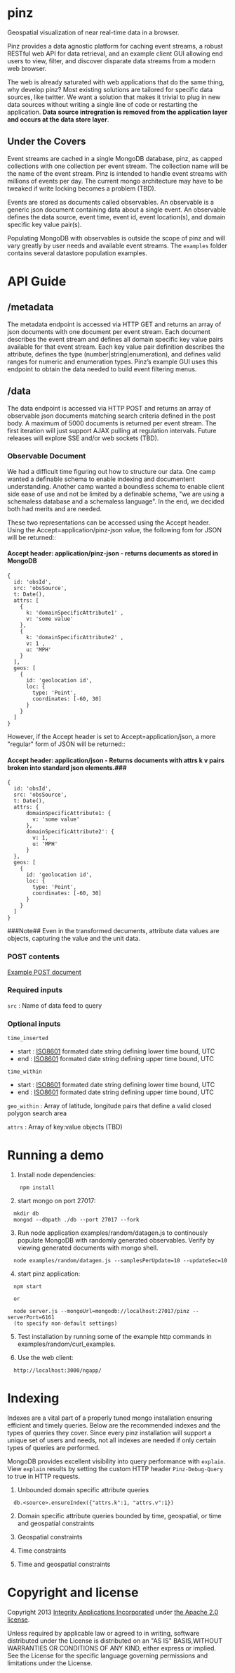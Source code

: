 pinz
====

Geospatial visualization of near real-time data in a browser.

Pinz provides a data agnostic platform for caching event streams, a robust RESTful web API for data retrieval, and an example client GUI allowing end users to view, filter, and discover disparate data streams from a modern web browser. 

The web is already saturated with web applications that do the same thing, why develop pinz? Most existing solutions are tailored for specific data sources, like twitter. We want a solution that makes it trivial to plug in new data sources without writing a single line of code or restarting the application. **Data source intregration is removed from the application layer and occurs at the data store layer**.

Under the Covers
----------------

Event streams are cached in a single MongoDB database, pinz, as capped collections with one collection per event stream. The collection name will be the name of the event stream. Pinz is intended to handle event streams with millions of events per day. The current mongo architecture may have to be tweaked if write locking becomes a problem (TBD). 

Events are stored as documents called observables. An observable is a generic json document containing data about a single event. 
An observable defines the data source, event time, event id, event location(s), and domain specific key value pair(s). 

Populating MongoDB with observables is outside the scope of pinz and will vary greatly by user needs and available event streams. The `examples` folder contains several datastore population examples.

API Guide
=========

/metadata
---------

The metadata endpoint is accessed via HTTP GET and returns an array of json documents with one document per event stream. Each document describes the event stream and defines all domain specific key value pairs available for that event stream. Each key value pair definition describes the attribute, defines the type (number|string|enumeration), and defines valid ranges for numeric and enumeration types. Pinz’s example GUI uses this endpoint to obtain the data needed to build event filtering menus.

/data
-----

The data endpoint is accessed via HTTP POST and returns an array of observable json documents matching search criteria defined in the post body. A maximum of 5000 documents is returned per event stream. The first iteration will just support AJAX pulling at regulation intervals. Future releases will explore SSE and/or web sockets (TBD).

### Observable Document

We had a difficult time figuring out how to structure our data. One camp wanted a definable schema to enable indexing and documentent understanding.
Another camp wanted a boundless schema to enable client side ease of use and not be limited by a definable schema, "we are using a schemaless database and a schemaless language". In the end, we decided both had merits and are needed.

These two representations can be accessed using the Accept header.  Using the Accept=application/pinz-json value, the following fom for JSON will be returned::

#### Accept header: application/pinz-json - returns documents as stored in MongoDB ###

```
{
  id: 'obsId',
  src: 'obsSource',
  t: Date(),
  attrs: [
    {
      k: 'domainSpecificAttribute1' ,
      v: 'some value'
    },
    {
      k: 'domainSpecificAttribute2' ,
      v: 1 ,
      u: 'MPH'
    }
  ],
  geos: [
    {
      id: 'geolocation id',
      loc: {
        type: 'Point',
        coordinates: [-60, 30]
      }
    }
  ]
}
```


However, if the Accept header is set to Accept=application/json, a more "regular" form of JSON will be returned::

#### Accept header: application/json - Returns documents with attrs k v pairs broken into standard json elements.###

```
{
  id: 'obsId',
  src: 'obsSource',
  t: Date(),
  attrs: {
      domainSpecificAttribute1: {
        v: 'some value'
      },
      domainSpecificAttribute2': {
        v: 1,
        u: 'MPH'
      }
  },
  geos: [
    {
      id: 'geolocation id',
      loc: {
        type: 'Point',
        coordinates: [-60, 30]
      }
    }
  ]
}
```

###Note## Even in the transformed decuments, attribute data values are objects, capturing the value and the unit data.

### POST contents

[Example POST document](https://raw.github.com/integrityapplications/pinz/master/examples/random/curl_examples/data/postExample.json)

### Required inputs
`src` :	Name of data feed to query

### Optional inputs
`time_inserted`
* start : [ISO8601](http://en.wikipedia.org/wiki/ISO_8601) formated date string defining lower time bound, UTC
* end : [ISO8601](http://en.wikipedia.org/wiki/ISO_8601) formated date string defining upper time bound, UTC

`time_within`
 * start : [ISO8601](http://en.wikipedia.org/wiki/ISO_8601) formated date string defining lower time bound, UTC
 * end : [ISO8601](http://en.wikipedia.org/wiki/ISO_8601) formated date string defining upper time bound, UTC

`geo_within` : Array of latitude, longitude pairs that define a valid closed polygon search area

`attrs` : Array of key:value objects (TBD)

Running a demo
==============

1. Install node dependencies:

  ```
      npm install
  ```

2. start mongo on port 27017:

  ```
	mkdir db
	mongod --dbpath ./db --port 27017 --fork
  ```

3. Run node application examples/random/datagen.js to continously populate MongoDB with randomly generated observables. Verify by viewing generated documents with mongo shell.

  ```
    node examples/random/datagen.js --samplesPerUpdate=10 --updateSec=10
  ```

4. start pinz application:

  ```
    npm start 

    or

    node server.js --mongoUrl=mongodb://localhost:27017/pinz --serverPort=6161
    (to specify non-default settings)
  ```

5. Test installation by running some of the example http commands in examples/random/curl_examples.

6. Use the web client:

  ```
    http://localhost:3000/ngapp/
  ```

Indexing
========
Indexes are a vital part of a properly tuned mongo installation ensuring efficient and timely queries. Below are the recommended indexes and the types of queries they cover. Since every pinz installation will support a unique set of users and needs, not all indexes are needed if only certain types of queries are performed.

MongoDB provides excellent visibility into query performance with `explain`. View `explain` results by setting the custom HTTP header `Pinz-Debug-Query` to true in HTTP requests.

1. Unbounded domain specific attribute queries

  ```
    db.<source>.ensureIndex({"attrs.k":1, "attrs.v":1})
  ```

2. Domain specific attribute queries bounded by time, geospatial, or time and geospatial constraints

3. Geospatial constraints

4. Time constraints

5. Time and geospatial constraints

Copyright and license
==

Copyright 2013 [Integrity Applications Incorporated](http://www.integrity-apps.com) under [the Apache 2.0 license](LICENSE).

Unless required by applicable law or agreed to in writing, software distributed under the License is distributed 
on an "AS IS" BASIS,WITHOUT WARRANTIES OR CONDITIONS OF ANY KIND, either express or implied.
See the License for the specific language governing permissions and limitations under the License.
